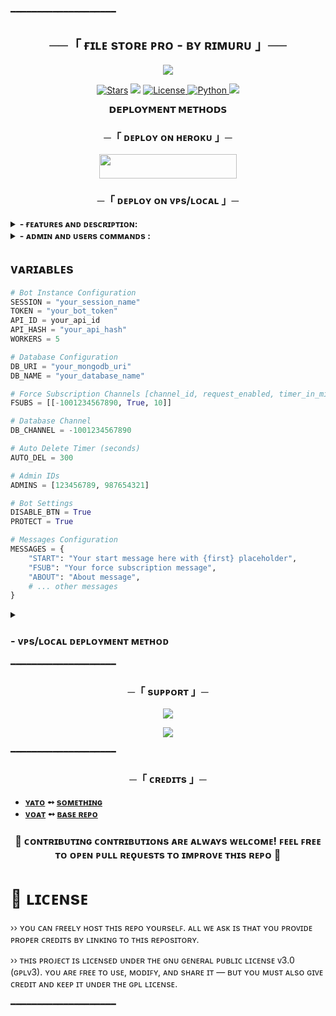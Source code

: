 ━━━━━━━━━━━━━━━━━━━━

<h2 align="center">
    ──「 ғɪʟᴇ sᴛᴏʀᴇ ᴘʀᴏ - ʙʏ ʀɪᴍᴜʀᴜ 」──
</h2>

<p align="center">
  <img src="https://camo.githubusercontent.com/6cfe41b279bbe53061fc4591d115038dc36acc593bb6062d0692b8a0810d1bde/68747470733a2f2f74652e6c656772612e70682f66696c652f3066373538333231613932613934323861366334382e6a7067">
</p>

<p align="center">
<a href="https://github.com/soloflix-bots/filestore/stargazers"><img src="https://img.shields.io/github/stars/soloflix-bots/filestore?color=black&logo=github&logoColor=black&style=for-the-badge" alt="Stars" /></a>
<a href="https://github.com/soloflix-bots/filestore/network/members"> <img src="https://img.shields.io/github/forks/soloflix-bots/filestore?color=black&logo=github&logoColor=black&style=for-the-badge" /></a>
<a href="https://github.com/soloflix-bots/filestore/blob/main/LICENSE"> <img src="https://img.shields.io/badge/License-MIT-blueviolet?style=for-the-badge" alt="License" /> </a>
<a href="https://www.python.org/"> <img src="https://img.shields.io/badge/Written%20in-Python-orange?style=for-the-badge&logo=python" alt="Python" /> </a>
<a href="https://github.com/soloflix-bots/filestore/commits/main"> <img src="https://img.shields.io/github/last-commit/soloflix-bots/filestore?color=blue&logo=github&logoColor=green&style=for-the-badge" /></a>
</p>

<p align="center">
<b>𝗗𝗘𝗣𝗟𝗢𝗬𝗠𝗘𝗡𝗧 𝗠𝗘𝗧𝗛𝗢𝗗𝗦</b>
</p>

<h3 align="center">
    ─「 ᴅᴇᴩʟᴏʏ ᴏɴ ʜᴇʀᴏᴋᴜ 」─
</h3>

<p align="center"><a href="https://dashboard.heroku.com/new?template=https://github.com/soloflix-bots/filestore"> <img src="https://img.shields.io/badge/Deploy%20On%20Heroku-black?style=for-the-badge&logo=heroku" width="220" height="38.45"/></a></p>

<h3 align="center">
    ─「 ᴅᴇᴩʟᴏʏ ᴏɴ ᴠᴘs/ʟᴏᴄᴀʟ 」─
</h3>

<details><summary><b> - ғᴇᴀᴛᴜʀᴇs ᴀɴᴅ ᴅᴇsᴄʀɪᴘᴛɪᴏɴ:</b></summary>

## ғᴇᴀᴛᴜʀᴇs
### ›› ʀᴇǫᴜᴇsᴛ ғᴏʀᴄᴇ sᴜʙ: 
<i>Request-based Force-Sub with private channel link and join request for flexible management.</i>

### ›› ᴄᴜsᴛᴏᴍ ғᴏʀᴄᴇ sᴜʙ: 
<i>Add unlimited Force-Sub channels; manage freely.</i>

### ›› ᴀᴅᴅ ᴍᴜʟᴛɪ ᴀᴅᴍɪɴs: 
<i>Add or remove multiple admins.</i>

### ›› ʙᴀɴ-ᴜɴʙᴀɴ: 
<i>Ban spammers or annoying users instantly.</i>

### ›› ᴀᴜᴛᴏ ᴅᴇʟᴇᴛᴇ: 
<i>Auto-delete shared files after a timer; re-generate link message sent afterward.</i>

### ›› ᴄᴏɴᴛᴇɴᴛ ʙᴜᴛᴛᴏɴ & sᴇᴛ ʙᴜᴛᴛᴏɴ: 
<i>Add custom buttons and links to shared files.</i>

### ›› ʜɪᴅᴇ/ᴘʀᴏᴛᴇᴄᴛ ᴄᴀᴘᴛɪᴏɴ: 
<i>Hide or protect captions from being forwarded.</i>

### ›› sᴛᴀʀᴛ & ғsᴜʙ ᴍᴇᴅɪᴀ:
<i>Set custom media for Start & Force-Sub messages.</i>

### ›› ꜰᴜʟʟʏ ᴇᴅɪᴛᴀʙʟᴇ ᴍᴇssᴀɢᴇs:
<i>Customize Start, About, Reply, FSUB texts with placeholders.</i>

</details>

<details><summary><b> - ᴀᴅᴍɪɴ ᴀɴᴅ ᴜsᴇʀs ᴄᴏᴍᴍᴀɴᴅs :</b></summary>

## ᴀᴅᴍɪɴ ᴀɴᴅ ᴜsᴇʀs ᴄᴏᴍᴍᴀɴᴅs
- **start** - Start the bot    
- **users** - View user list  
- **broadcast** - Send message to all  
- **batch** - Send in batches  
- **genlink** - Generate a link  
- **usage** - Check link usage  
- **pbroadcast** - Premium broadcast  
- **ban / unban** - Manage banned users 

</details>

## ᴠᴀʀɪᴀʙʟᴇs

```python
# Bot Instance Configuration
SESSION = "your_session_name"
TOKEN = "your_bot_token"
API_ID = your_api_id
API_HASH = "your_api_hash"
WORKERS = 5

# Database Configuration
DB_URI = "your_mongodb_uri"
DB_NAME = "your_database_name"

# Force Subscription Channels [channel_id, request_enabled, timer_in_minutes]
FSUBS = [[-1001234567890, True, 10]]

# Database Channel
DB_CHANNEL = -1001234567890

# Auto Delete Timer (seconds)
AUTO_DEL = 300

# Admin IDs
ADMINS = [123456789, 987654321]

# Bot Settings
DISABLE_BTN = True
PROTECT = True

# Messages Configuration
MESSAGES = {
    "START": "Your start message here with {first} placeholder",
    "FSUB": "Your force subscription message",
    "ABOUT": "About message",
    # ... other messages
}
```
</details>

<details>
<summary><h3>
- <b> ᴠᴘs/ʟᴏᴄᴀʟ ᴅᴇᴘʟᴏʏᴍᴇɴᴛ ᴍᴇᴛʜᴏᴅ </b>
</h3></summary>

- Get your [Necessary Variables](https://github.com/Codeflix-Bots/filestore/blob/yato/config.py)
- git clone https://github.com/Codeflix-Bots/filestore
- # Install Packages
- pip3 install -U -r requirements.txt
- Edit config.py with variables as given below then run bot
- python3 main.py

<p align="center">
  <img src="https://graph.org/file/c7727a6d27332ffcd8f03.jpg">
</p>


</details>
━━━━━━━━━━━━━━━━━━━━

<h3 align="center">
    ─「 sᴜᴩᴩᴏʀᴛ 」─
</h3>

<p align="center">
<a href="https://telegram.me/https://t.me/Hall_of_Soul_Chat"><img src="https://img.shields.io/badge/-Support%20Group-blue.svg?style=for-the-badge&logo=Telegram"></a>
</p>
<p align="center">
<a href="https://telegram.me/Soloflix_Bots"><img src="https://img.shields.io/badge/-Support%20Channel-blue.svg?style=for-the-badge&logo=Telegram"></a>
</p>

━━━━━━━━━━━━━━━━━━━━

<h3 align="center">
    ─「 ᴄʀᴇᴅɪᴛs 」─
</h3>

- <b>[ʏᴀᴛᴏ](https://github.com/Codeflix-Bots)  ➻  [sᴏᴍᴇᴛʜɪɴɢ](https://github.com/proyato) </b>
- <b>[ᴠᴏᴀᴛ](https://github.com/Codeflix-Bots)  ➻  [ʙᴀsᴇ ʀᴇᴘᴏ](https://github.com/ArihantSharma/FileStoreBot) </b>

<h3 align="center">
<b>🤝 ᴄᴏɴᴛʀɪʙᴜᴛɪɴɢ
ᴄᴏɴᴛʀɪʙᴜᴛɪᴏɴs ᴀʀᴇ ᴀʟᴡᴀʏs ᴡᴇʟᴄᴏᴍᴇ! ꜰᴇᴇʟ ꜰʀᴇᴇ ᴛᴏ ᴏᴘᴇɴ ᴘᴜʟʟ ʀᴇǫᴜᴇsᴛs ᴛᴏ ɪᴍᴘʀᴏᴠᴇ ᴛʜɪs ʀᴇᴘᴏ 🖤 </b>
</h3>

# 📝 ʟɪᴄᴇɴsᴇ
›› ʏᴏᴜ ᴄᴀɴ ꜰʀᴇᴇʟʏ ʜᴏsᴛ ᴛʜɪs ʀᴇᴘᴏ ʏᴏᴜʀsᴇʟꜰ. ᴀʟʟ ᴡᴇ ᴀsᴋ ɪs ᴛʜᴀᴛ ʏᴏᴜ ᴘʀᴏᴠɪᴅᴇ ᴘʀᴏᴘᴇʀ ᴄʀᴇᴅɪᴛs ʙʏ ʟɪɴᴋɪɴɢ ᴛᴏ ᴛʜɪs ʀᴇᴘᴏsɪᴛᴏʀʏ.

›› ᴛʜɪs ᴘʀᴏᴊᴇᴄᴛ ɪs ʟɪᴄᴇɴsᴇᴅ ᴜɴᴅᴇʀ ᴛʜᴇ ɢɴᴜ ɢᴇɴᴇʀᴀʟ ᴘᴜʙʟɪᴄ ʟɪᴄᴇɴsᴇ ᴠ3.0 (ɢᴘʟᴠ3).
ʏᴏᴜ ᴀʀᴇ ꜰʀᴇᴇ ᴛᴏ ᴜsᴇ, ᴍᴏᴅɪꜰʏ, ᴀɴᴅ sʜᴀʀᴇ ɪᴛ — ʙᴜᴛ ʏᴏᴜ ᴍᴜsᴛ ᴀʟsᴏ ɢɪᴠᴇ ᴄʀᴇᴅɪᴛ ᴀɴᴅ ᴋᴇᴇᴘ ɪᴛ ᴜɴᴅᴇʀ ᴛʜᴇ ɢᴘʟ ʟɪᴄᴇɴsᴇ.


━━━━━━━━━━━━━━━━━━━━





